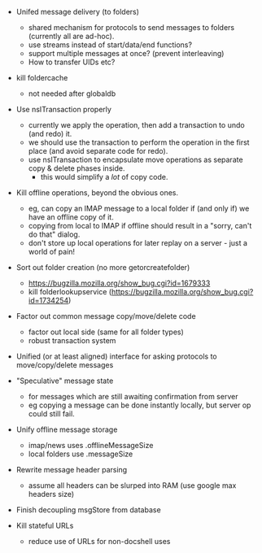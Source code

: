 - Unifed message delivery (to folders)
  - shared mechanism for protocols to send messages to folders (currently all are ad-hoc).
  - use streams instead of start/data/end functions?
  - support multiple messages at once? (prevent interleaving)
  - How to transfer UIDs etc?

- kill foldercache
  - not needed after globaldb

- Use nsITransaction properly
  - currently we apply the operation, then add a transaction to undo (and redo) it.
  - we should use the transaction to perform the operation in the first place (and avoid separate code for redo).
  - use nsITransaction to encapsulate move operations as separate copy & delete phases inside.
    - this would simplify a _lot_ of copy code.

- Kill offline operations, beyond the obvious ones.
  - eg, can copy an IMAP message to a local folder if (and only if) we have an offline copy of it.
  - copying from local to IMAP if offline should result in a "sorry, can't do that" dialog.
  - don't store up local operations for later replay on a server - just a world of pain!

- Sort out folder creation (no more getorcreatefolder)
  - https://bugzilla.mozilla.org/show_bug.cgi?id=1679333
  - kill folderlookupservice (https://bugzilla.mozilla.org/show_bug.cgi?id=1734254)

- Factor out common message copy/move/delete code
  - factor out local side (same for all folder types)
  - robust transaction system

- Unified (or at least aligned) interface for asking protocols to move/copy/delete messages

- "Speculative" message state
  - for messages which are still awaiting confirmation from server
  - eg copying a message can be done instantly locally, but server op could still fail.

- Unify offline message storage
  - imap/news uses .offlineMessageSize
  - local folders use .messageSize 

- Rewrite message header parsing
  - assume all headers can be slurped into RAM (use google max headers size)

- Finish decoupling msgStore from database

- Kill stateful URLs
  - reduce use of URLs for non-docshell uses


